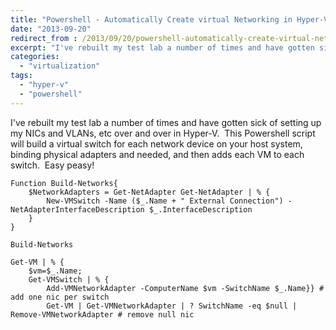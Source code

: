 ```yaml
---
title: "Powershell - Automatically Create virtual Networking in Hyper-V"
date: "2013-09-20"
redirect_from : /2013/09/20/powershell-automatically-create-virtual-networking-in-hyper-v
excerpt: "I've rebuilt my test lab a number of times and have gotten sick of setting up my NICs and VLANs, etc over and over in Hyper-V.  This Powershell script will build a virtual switch for each network device on your host system, binding physical adapters and needed, and then adds each VM to each switch.  Easy peasy!" 
categories: 
  - "virtualization"
tags: 
  - "hyper-v"
  - "powershell"
---
```


I've rebuilt my test lab a number of times and have gotten sick of setting up my NICs and VLANs, etc over and over in Hyper-V.  This Powershell script will build a virtual switch for each network device on your host system, binding physical adapters and needed, and then adds each VM to each switch.  Easy peasy!

```
Function Build-Networks{ 
    $NetworkAdapters = Get-NetAdapter Get-NetAdapter | % {
        New-VMSwitch -Name ($_.Name + " External Connection") -NetAdapterInterfaceDescription $_.InterfaceDescription
    } 
}

Build-Networks

Get-VM | % {
    $vm=$_.Name; 
    Get-VMSwitch | % {
        Add-VMNetworkAdapter -ComputerName $vm -SwitchName $_.Name}} # add one nic per switch 
        Get-VM | Get-VMNetworkAdapter | ? SwitchName -eq $null | Remove-VMNetworkAdapter # remove null nic
```